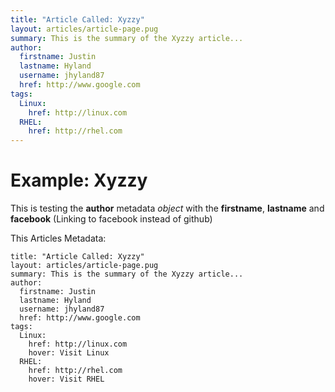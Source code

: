 ```yaml
---
title: "Article Called: Xyzzy"
layout: articles/article-page.pug
summary: This is the summary of the Xyzzy article...
author: 
  firstname: Justin
  lastname: Hyland
  username: jhyland87
  href: http://www.google.com
tags:
  Linux: 
    href: http://linux.com
  RHEL: 
    href: http://rhel.com
---
```


# Example: Xyzzy

This is testing the **author** metadata *object* with the **firstname**, **lastname** and **facebook** (Linking to facebook instead of github) 


This Articles Metadata:

    title: "Article Called: Xyzzy"
    layout: articles/article-page.pug
    summary: This is the summary of the Xyzzy article...
    author: 
      firstname: Justin
      lastname: Hyland
      username: jhyland87
      href: http://www.google.com
    tags:
      Linux: 
        href: http://linux.com
        hover: Visit Linux
      RHEL: 
        href: http://rhel.com
        hover: Visit RHEL